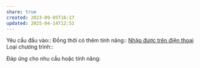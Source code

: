 ```yaml
---
share: true
created: 2023-09-05T16:17
updated: 2025-04-14T12:51
---
```

Yêu cầu đầu vào:: 
Đồng thời có thêm tính năng:: [Nhập được trên điện thoại](./Nh%E1%BA%ADp%20%C4%91%C6%B0%E1%BB%A3c%20tr%C3%AAn%20%C4%91i%E1%BB%87n%20tho%E1%BA%A1i.md)
Loại chương trình:: 

Đáp ứng cho nhu cầu hoặc tính năng:

